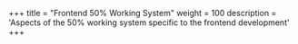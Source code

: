 +++
title = "Frontend 50% Working System"
weight = 100
description = 'Aspects of the 50% working system specific to the frontend development'
+++